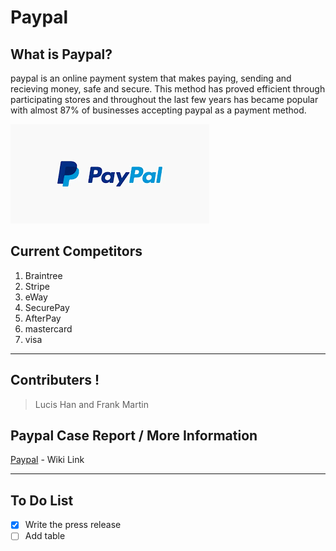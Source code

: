 # Paypal


## What is Paypal?
paypal is an online payment system that makes paying, sending and recieving money, safe and secure. This method has proved efficient through participating stores and throughout the last few years has became popular with almost 87% of businesses accepting paypal as a payment method.

![](pp.png)

## Current Competitors

1. Braintree
2. Stripe
3. eWay
4. SecurePay
5. AfterPay
6. mastercard 
7. visa
---
## Contributers !
> Lucis Han and Frank Martin

## Paypal Case Report / More Information
[Paypal](https://en.wikipedia.org/wiki/PayPal) - Wiki Link

---
## To Do List
- [x] Write the press release
- [ ] Add table
